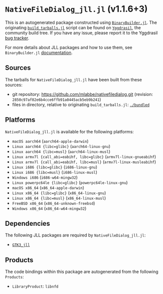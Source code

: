 # `NativeFileDialog_jll.jl` (v1.1.6+3)

This is an autogenerated package constructed using [`BinaryBuilder.jl`](https://github.com/JuliaPackaging/BinaryBuilder.jl). The originating [`build_tarballs.jl`](https://github.com/JuliaPackaging/Yggdrasil/blob/c58c5abe64e177bc6ed6aa775aff1fefbfe85517/N/NativeFileDialog/build_tarballs.jl) script can be found on [`Yggdrasil`](https://github.com/JuliaPackaging/Yggdrasil/), the community build tree.  If you have any issue, please report it to the Yggdrasil [bug tracker](https://github.com/JuliaPackaging/Yggdrasil/issues).

For more details about JLL packages and how to use them, see `BinaryBuilder.jl` [documentation](https://juliapackaging.github.io/BinaryBuilder.jl/dev/jll/).

## Sources

The tarballs for `NativeFileDialog_jll.jl` have been built from these sources:

* git repository: https://github.com/mlabbe/nativefiledialog.git (revision: `2850c97af02e6b4cce6ffb91a0445acb5eb9b241`)
* files in directory, relative to originating `build_tarballs.jl`: [`./bundled`](https://github.com/JuliaPackaging/Yggdrasil/tree/c58c5abe64e177bc6ed6aa775aff1fefbfe85517/N/NativeFileDialog/bundled)

## Platforms

`NativeFileDialog_jll.jl` is available for the following platforms:

* `macOS aarch64` (`aarch64-apple-darwin`)
* `Linux aarch64 {libc=glibc}` (`aarch64-linux-gnu`)
* `Linux aarch64 {libc=musl}` (`aarch64-linux-musl`)
* `Linux armv7l {call_abi=eabihf, libc=glibc}` (`armv7l-linux-gnueabihf`)
* `Linux armv7l {call_abi=eabihf, libc=musl}` (`armv7l-linux-musleabihf`)
* `Linux i686 {libc=glibc}` (`i686-linux-gnu`)
* `Linux i686 {libc=musl}` (`i686-linux-musl`)
* `Windows i686` (`i686-w64-mingw32`)
* `Linux powerpc64le {libc=glibc}` (`powerpc64le-linux-gnu`)
* `macOS x86_64` (`x86_64-apple-darwin`)
* `Linux x86_64 {libc=glibc}` (`x86_64-linux-gnu`)
* `Linux x86_64 {libc=musl}` (`x86_64-linux-musl`)
* `FreeBSD x86_64` (`x86_64-unknown-freebsd`)
* `Windows x86_64` (`x86_64-w64-mingw32`)

## Dependencies

The following JLL packages are required by `NativeFileDialog_jll.jl`:

* [`GTK3_jll`](https://github.com/JuliaBinaryWrappers/GTK3_jll.jl)

## Products

The code bindings within this package are autogenerated from the following `Products`:

* `LibraryProduct`: `libnfd`
